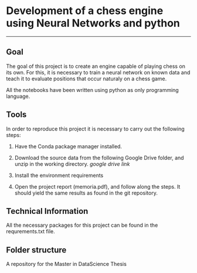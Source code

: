 # Development of a chess engine using Neural Networks and python
----
## Goal

The goal of this project is to create an engine capable of playing chess on its own. For this, it is necessary to train a neural network on known data and teach it to evaluate positions that occur naturaly on a chess game.

All the notebooks have been written using python as only programming language.


## Tools

In order to reproduce this project it is necessary to carry out the following steps:

1. Have the Conda package manager installed.

2. Download the source data from the following Google Drive folder, and unzip in the working directory.
_google drive link_

3. Install the environment requirements

4. Open the project report (memoria.pdf), and follow along the steps.
It should yield the same results as found in the git repository. 


## Technical Information

All the necessary packages for this project can be found in the requrements.txt file.


## Folder structure
A repository for the Master in DataScience Thesis
